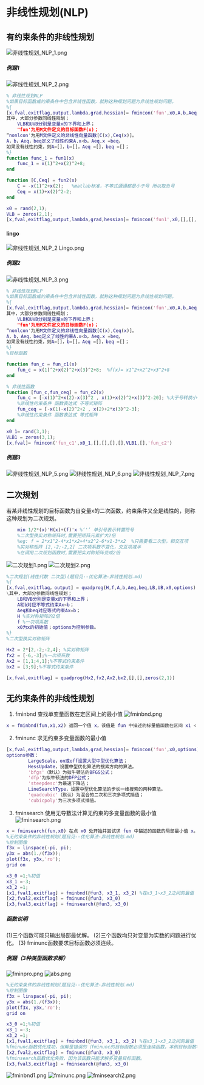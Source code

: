 # 非线性规划(NLP)
## 有约束条件的非线性规划
![非线性规划_NLP_1.png](https://img1.imgtp.com/2022/08/18/rNohyhM1.png)
##### 例题1
![非线性规划_NLP_2.png](https://img1.imgtp.com/2022/08/18/lRtxiZPt.png)
```matlab
% 非线性规划NLP
%如果目标函数或约束条件中包含非线性函数，就称这种规划问题为非线性规划问题。
%{
[x,fval,exitflag,output,lambda,grad,hessian]= fmincon('fun',x0,A,b,Aeq,beq,VLB,VUB,'nonlcon',options）
其中，大部分参数同线性规划；
    VLB和UVB分别是变量x的下界和上界；
    "fun'为用M文件定义的目标函数F(x)；
“nonlcon'为用M文件定义的非线性向量函数[C(x),Ceq(x)]。
A，b，Aeq，beq定义了线性约束A.x<b，Aeq.x =beq，
如果没有线性约束，则A=[]，b=[]，Aeq =[]，beq =[]；
%}
function func_1 = fun1(x)
    func_1 = x(1)^2+x(2)^2+8;
end

function [C,Ceq] = fun2(x)
    C = -x(1)^2+x(2);   %matlab标准，不等式通通都是小于号 所以取负号
    Ceq = x(1)+x(2)^2-2;
end

x0 = rand(2,1);
VLB = zeros(2,1);
[x,fval,exitflag,output,lambda,grad,hessian]= fmincon('fun1',x0,[],[],[],[],VLB,[],'fun2')
```

#### lingo
![非线性规划_NLP_2 Lingo.png](https://img1.imgtp.com/2022/08/18/QU0lYZJ7.png)
##### 例题2
![非线性规划_NLP_3.png](https://img1.imgtp.com/2022/08/18/h0QTsnZn.png)
```matlab
% 非线性规划NLP
%如果目标函数或约束条件中包含非线性函数，就称这种规划问题为非线性规划问题。
%{
[x,fval,exitflag,output,lambda,grad,hessian]= fmincon('fun',x0,A,b,Aeq,beq,VLB,VUB,'nonlcon',options)
其中，大部分参数同线性规划；
    VLB和UVB分别是变量x的下界和上界；
    "fun'为用M文件定义的目标函数F(x)；
“nonlcon'为用M文件定义的非线性向量函数[C(x),Ceq(x)]。
A，b，Aeq，beq定义了线性约束A.x<b，Aeq.x =beq，
如果没有线性约束，则A=[]，b=[]，Aeq =[]，beq =[]；
%}
%目标函数

function fun_c = fun_c1(x)
    fun_c = x(1)^2+x(2)^2+x(3)^2+8;  %f(x)= x1^2+x2^2+x3^2+8
end

% 非线性函数
function [fun_c,fun_ceq] = fun_c2(x)
    fun_c = [-x(1)^2+x(2)-x(3)^2 , x(1)+x(2)^2+x(3)^2-20]; %大于号转换小于号 写成符号
    %非线性约束条件 函数表达式 不等式矩阵
    fun_ceq = [-x(1)-x(2)^2+2 , x(2)+2*x(3)^2-3];
    %非线性约束条件 函数表达式 等式矩阵
end

x0_1= rand(3,1);
VLB1 = zeros(3,1);
[x,fval]= fmincon('fun_c1',x0_1,[],[],[],[],VLB1,[],'fun_c2')
```
##### 例题3
![非线性规划_NLP_5.png](https://img1.imgtp.com/2022/08/18/Yh2PxgKf.png)
![非线性规划_NLP_6.png](https://img1.imgtp.com/2022/08/18/UXxr4UYh.png)
![非线性规划_NLP_7.png](https://img1.imgtp.com/2022/08/18/ME7K50Mr.png)

## 二次规划
若某非线性规划的目标函数为自变量x的二次函数，约束条件又全是线性的，则称这种规划为二次规划。
```matlab
    min 1/2*(x)'H(x)+(f)'x %‘'’ 单引号表示转置符号
    %二次型换实对称矩阵时,需要把矩阵元素扩大2倍
    %eg: f = 2*x1^2-4*x1*x2+4*x2^2-6*x1-3*x2  %只需要看二次型，和交互项
    %实对称矩阵 [2,-2;-2,2] 二次项系数不变化，交互项减半 
    %在调用二次规划函数时,需要把实对称矩阵变成2倍
```

![二次规划1.png](https://img1.imgtp.com/2022/08/19/Bek4qOJZ.png)
![二次规划2.png](https://img1.imgtp.com/2022/08/19/amttOmoP.png)
```matlab
%二次规划(线性代数 二次型)(题目见--优化算法-非线性规划.md)
%{
[x,fval,exitflag，output] = quadprog(H,f,A,b,Aeq,beq,LB,UB,x0,options)
\其中，大部分参数同线性规划；
    LB和VB分别是变量x的下界和上界；
    A和b对应不等式约束Ax<b；
    Aeq和beq对应等式约束Ax=b；
    H %实对称矩阵的2倍
    f %一次项系数
    x0为x的初始值；options为控制参数。
%}
%二次型换实对称矩阵

Hx2 = 2*[2,-2;-2,4]; %实对称矩阵
fx2 = [-6,-3];%一次项系数
Ax2 = [1,1;4,1];%不等式约束条件
bx2 = [3;9];%不等式约束条件

[x,fval,exitflag] = quadprog(Hx2,fx2,Ax2,bx2,[],[],zeros(2,1))
```
## 无约束条件的非线性规划

1. fminbnd  查找单变量函数在定区间上的最小值
![fminbnd.png](https://img1.imgtp.com/2022/08/19/gWQQtz3H.png)
```matlab
x = fminbnd(fun,x1,x2) 返回一个值 x，该值是 fun 中描述的标量值函数在区间 x1 < x < x2 中的局部最小值。
```

2. fminunc  求无约束多变量函数的最小值
```matlab
[x,fval,exitflag,output,lambda,grad,hessian]= fmincon('fun',x0,options)
options参数：
        LargeScale，on或off设置大型中型优化算法；
        HessUpdate，设置中型优化算法的搜索方向的算法。
        'bfgs'（默认）为拟牛顿法的BFGS公式；
        'dfp'为拟牛顿法的DFP公式；
        'steepdesc'为最速下降法；
        LineSearchType，设置中型优化算法的步长一维搜索的两种算法。
        'quadcubic'（默认）为混合的二次和三次多项式插值；
        'cubicpoly'为三次多项式插值。
```
3. fminsearch 使用无导数法计算无约束的多变量函数的最小值
![fminsearch.png](https://img1.imgtp.com/2022/08/19/IEumuPTX.png)
```matlab
x = fminsearch(fun,x0) 在点 x0 处开始并尝试求 fun 中描述的函数的局部最小值 x。
%无约束条件的非线性规划(题目见--优化算法-非线性规划.md)
%绘制图像
f3x = linspace(-pi, pi);
y3x = abs(1./(f3x));
plot(f3x, y3x,'ro');
grid on

x3_0 =1;%初值
x3_1 =-3;
x3_2 =1;
[x1,fval1,exitflag] = fminbnd(@fun3, x3_1, x3_2) %在x3_1~x3_2之间的最值
[x2,fval2,exitflag] = fminunc(@fun3, x3_0)
[x3,fval3,exitflag] = fminsearch(@fun3, x3_0)
```
##### 函数说明
(1)三个函数可能只输出局部最优解。
(2)三个函数均只对变量为实数的问题进行优化。
(3) fminunc函数要求目标函数必须连续。
##### 例题（3种类型函数求解）
![fminpro.png](https://img1.imgtp.com/2022/08/19/o6tSVVV6.png)
![abs.png](https://img1.imgtp.com/2022/08/19/MTWc4erf.png)
```matlab
%无约束条件的非线性规划(题目见--优化算法-非线性规划.md)
%绘制图像
f3x = linspace(-pi, pi);
y3x = abs(1./(f3x));
plot(f3x, y3x,'ro');
grid on

x3_0 =1;%初值
x3_1 =-3;
x3_2 =1;
[x1,fval1,exitflag] = fminbnd(@fun3, x3_1, x3_2) %在x3_1~x3_2之间的最值
%fminunc函数优化成功，但解是错误的（fminunc的目标函数必须是连续函数，本例目标函数不连续）
[x2,fval2,exitflag] = fminunc(@fun3, x3_0)
%fminsearch函数优化失败，因为该函数只能求解多变量目标函数。
[x3,fval3,exitflag] = fminsearch(@fun3, x3_0)
```
![fminbnd1.png](https://img1.imgtp.com/2022/08/19/hISHRxnp.png)
![fminunc.png](https://img1.imgtp.com/2022/08/19/NFkuaisq.png)
![fminsearch2.png](https://img1.imgtp.com/2022/08/19/W9KSXCmW.png)